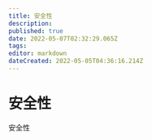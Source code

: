 ```yaml
---
title: 安全性
description: 
published: true
date: 2022-05-07T02:32:29.065Z
tags: 
editor: markdown
dateCreated: 2022-05-05T04:36:16.214Z
---
```


# 安全性
安全性
